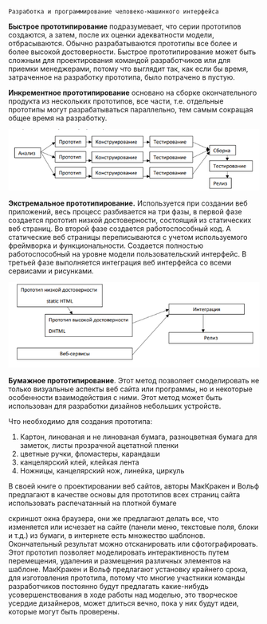 ```
Разработка и программирование человеко-машинного интерфейса
```
**Быстрое прототипирование** подразумевает, что серии прототипов создаются, а затем, после их
оценки адекватности модели, отбрасываются. Обычно разрабатываются прототипы все более и
более высокой достоверности. Быстрое прототипирование может быть сложным для
проектирования командой разработчиков или для приемки менеджерами, потому что выглядит
так, как если бы время, затраченное на разработку прототипа, было потрачено в пустую.

**Инкрементное прототипирование** основано на сборке окончательного продукта из нескольких
прототипов, все части, т.е. отдельные прототипы могут разрабатываться параллельно, тем самым
сокращая общее время на разработку.

![alt text](image-2.png)

**Экстремальное прототипирование.** Используется при создании веб приложений, весь процесс
разбивается на три фазы, в первой фазе создается прототип низкой достоверности, состоящий из
статических веб страниц. Во второй фазе создается работоспособный код. А статические веб
страницы переписываются с учетом используемого фреймворка и функциональности. Создается
полностью работоспособный на уровне модели пользовательский интерфейс. В третьей фазе
выполняется интеграция веб интерфейса со всеми сервисами и рисунками.

![alt text](image-3.png)

**Бумажное прототипирование**. Этот метод позволяет смоделировать не только визуальные
аспекты веб сайта или программы, но и некоторые особенности взаимодействия с ними. Этот
метод может быть использован для разработки дизайнов небольших устройств.

Что необходимо для создания прототипа:

1. Картон, линованая и не линованая бумага, разноцветная бумага для заметок, листы
    прозрачной ацетатной пленки
2. цветные ручки, фломастеры, карандаши
3. канцелярский клей, клейкая лента
4. Ножницы, канцелярский нож, линейка, циркуль

В своей книге о проектировании веб сайтов, авторы МакКракен и Вольф предлагают в качестве
основы для прототипов всех страниц сайта использовать распечатанный на плотной бумаге



скриншот окна браузера, они же предлагают делать все, что изменяется или исчезает на сайте
(панели меню, текстовые поля, блоки и т.д.) из бумаги, в интернете есть множество шаблонов.
Окончательный результат можно отсканировать или сфотографировать. Этот прототип позволяет
моделировать интерактивность путем перемещения, удаления и размещения различных
элементов на шаблоне. МакКракен и Вольф предлагают установку крайнего срока, для
изготовления прототипа, потому что многие участники команды разработчиков постоянно будут
предлагать какие-нибудь усовершенствования в ходе работы над моделью, это творческое
усердие дизайнеров, может длиться вечно, пока у них будут идеи, которые могут быть проверены.


